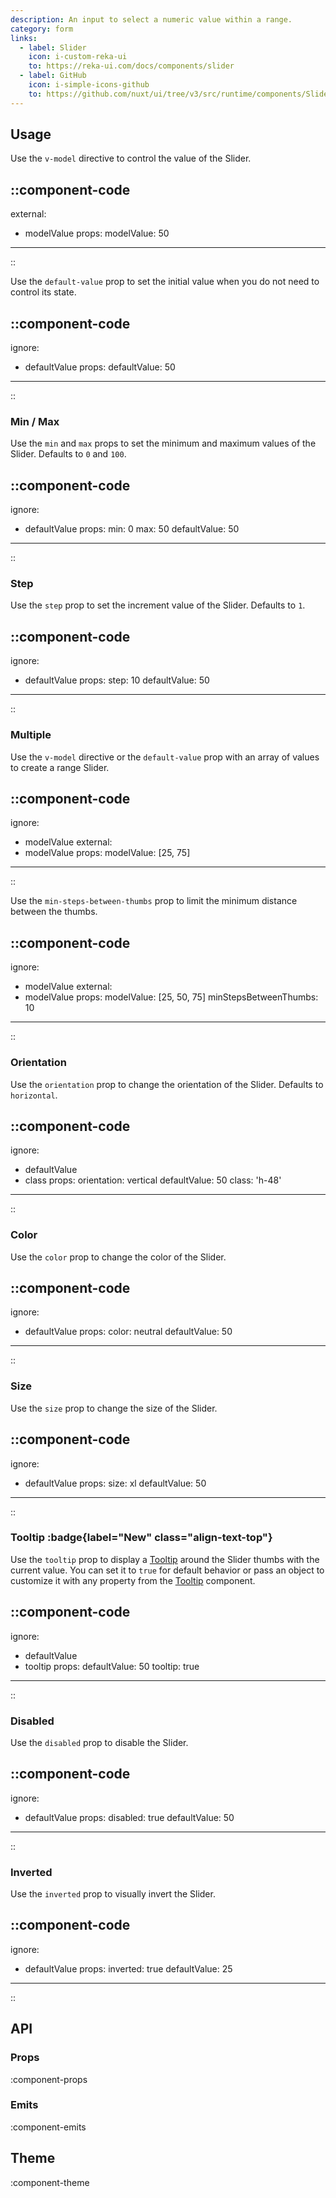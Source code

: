 ```yaml
---
description: An input to select a numeric value within a range.
category: form
links:
  - label: Slider
    icon: i-custom-reka-ui
    to: https://reka-ui.com/docs/components/slider
  - label: GitHub
    icon: i-simple-icons-github
    to: https://github.com/nuxt/ui/tree/v3/src/runtime/components/Slider.vue
---
```


## Usage

Use the `v-model` directive to control the value of the Slider.

::component-code
---
external:
  - modelValue
props:
  modelValue: 50
---
::

Use the `default-value` prop to set the initial value when you do not need to control its state.

::component-code
---
ignore:
  - defaultValue
props:
  defaultValue: 50
---
::

### Min / Max

Use the `min` and `max` props to set the minimum and maximum values of the Slider. Defaults to `0` and `100`.

::component-code
---
ignore:
  - defaultValue
props:
  min: 0
  max: 50
  defaultValue: 50
---
::

### Step

Use the `step` prop to set the increment value of the Slider. Defaults to `1`.

::component-code
---
ignore:
  - defaultValue
props:
  step: 10
  defaultValue: 50
---
::

### Multiple

Use the `v-model` directive or the `default-value` prop with an array of values to create a range Slider.

::component-code
---
ignore:
  - modelValue
external:
  - modelValue
props:
  modelValue: [25, 75]
---
::

Use the `min-steps-between-thumbs` prop to limit the minimum distance between the thumbs.

::component-code
---
ignore:
  - modelValue
external:
  - modelValue
props:
  modelValue: [25, 50, 75]
  minStepsBetweenThumbs: 10
---
::

### Orientation

Use the `orientation` prop to change the orientation of the Slider. Defaults to `horizontal`.

::component-code
---
ignore:
  - defaultValue
  - class
props:
  orientation: vertical
  defaultValue: 50
  class: 'h-48'
---
::

### Color

Use the `color` prop to change the color of the Slider.

::component-code
---
ignore:
  - defaultValue
props:
  color: neutral
  defaultValue: 50
---
::

### Size

Use the `size` prop to change the size of the Slider.

::component-code
---
ignore:
  - defaultValue
props:
  size: xl
  defaultValue: 50
---
::

### Tooltip :badge{label="New" class="align-text-top"}

Use the `tooltip` prop to display a [Tooltip](/components/tooltip) around the Slider thumbs with the current value. You can set it to `true` for default behavior or pass an object to customize it with any property from the [Tooltip](/components/tooltip#props) component.

::component-code
---
ignore:
  - defaultValue
  - tooltip
props:
  defaultValue: 50
  tooltip: true
---
::

### Disabled

Use the `disabled` prop to disable the Slider.

::component-code
---
ignore:
  - defaultValue
props:
  disabled: true
  defaultValue: 50
---
::

### Inverted

Use the `inverted` prop to visually invert the Slider.

::component-code
---
ignore:
  - defaultValue
props:
  inverted: true
  defaultValue: 25
---
::

## API

### Props

:component-props

### Emits

:component-emits

## Theme

:component-theme
